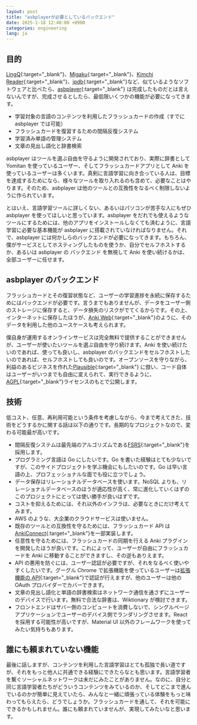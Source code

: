 ```yaml
---
layout: post
title: "asbplayerが必要としているバックエンド"
date: 2025-1-18 12:40:00 +0900
categories: engineering
lang: ja
---
```


## 目的

[LingQ](https://www.lingq.com/){:target="\_blank"}、[Migaku](https://migaku.com/){:target="\_blank"}、[Kimchi Reader](https://kimchi-reader.app/){:target="\_blank"}、[jpdb](https://jpdb.io/){:target="\_blank"}など、似ているようなソフトウェアと比べたら、[asbplayer](https://github.com/killergerbah/asbplayer){:target="\_blank"} は完成したものだとは言えないんですが、完成させるとしたら、最低限いくつかの機能が必要になってきます。

- 学習対象の言語のコンテンツを利用したフラッシュカードの作成（すでに asbplayer では可能）
- フラッシュカードを復習するための間隔反復システム
- 学習済み単語の管理システム
- 文章の見出し語化と辞書検索

asbplayer はツールを選ぶ自由を守るように開発されており、実際に辞書として Yomitan を使っているユーザー、そしてフラッシュカードアプリとして Anki を使っているユーザーは多くいます。真剣に言語学習に向き合っている人は、目標を達成するためになら、様々なツールを取り入れるのも含めて、必要なことはやります。そのため、asbplayer は他のツールとの互換性をなるべく制限しないように作られています。

とはいえ、言語学習ツールに詳しくない、あるいはパソコンが苦手な人にもぜひ asbplayer を使ってほしいと思っています。asbplayer をだれでも使えるようなツールにするためには、他のアプリをインストールしなくても済むように、言語学習に必要な基本機能が asbplayer に搭載されていなければなりません。それで、asbplayer には何かしらのバックエンドが必要になってきます。もちろん、僕がサービスとしてホスティングしたものを使うか、自分でセルフホストするか、あるいは asbplayer の バックエンド を無視して Anki を使い続けるかは、全部ユーザーに任せます。

## asbplayer のバックエンド

フラッシュカードとその復習状態など、ユーザーの学習進捗を永続に保存するためにはバックエンドが必要です。言うまでもありませんが、データをユーザー側のストレージに保存すると、データ損失のリスクがでてくるからです。その上、インターネットに保存したほうが、[Anki Web](https://ankiweb.net/about){:target="\_blank"}のように、そのデータを利用した他のユースケースも考えられます。

僕自身が運用するオンラインサービスは完全無料で提供することができませんが、ユーザーが使いたいツールを選ぶ自由を守り続けます。Anki を使い続けたいのであれば、使っても良いし、asbplayer のバックエンドをセルフホストしたいのであれば、セルフホストしても良いのです。オープンソースを守りながら、利益のあるビジネスを作れた[Plausible](https://plausible.io/blog/open-source-licenses){:target="\_blank"} に倣い、コード自体はユーザーがいつまでも自由に変えられて、実行できるように、[AGPL](https://www.gnu.org/licenses/agpl-3.0.html){:target="\_blank"}ライセンスのもとで公開します。

## 技術

低コスト、任意、再利用可能という条件を考慮しながら、今まで考えてきた、技術をどうするかに関する話は以下の通りです。長期的なプロジェクトなので、変わる可能最が高いです。

- 間隔反復システムは最先端のアルゴリズムである[FSRS](https://github.com/open-spaced-repetition){:target="\_blank"}を採用します。
- プログラミング言語は Go にしたいです。Go を書いた経験はとても少ないですが、このサイドプロジェクトを学ぶ機会にもしたいのです。Go は早い言語の上、プロフェッショナルな面でも役に立つでしょう。
- データ保存はリレーショナルデータベースを使います。NoSQL よりも、リレーショナルデータベースのほうが適応性が高く、常に進化していくはずのこのプロジェクトにとっては使い勝手が良いはずです。
- コストを抑えるためには、それ以外のインフラは、必要なときにだけ考えてみます。
- AWS のような、大企業のクラウドサービスは使いません。
- 既存のツールとの互換性を守るためには、フラッシュカード API は[AnkiConnect](https://git.foosoft.net/alex/anki-connect){:target="\_blank"}を一部実装します。
- 任意性を守るためには、フラッシュカードの同期を行える Anki プラグインを開発したほうが良いです。これによって、ユーザーが自由にフラッシュカードを Anki に移動することができますし、その逆もありえます。
- API の悪用を防ぐには、ユーザー認証が必要ですが、それをなるべく使いやすくしたいです。グーグル Chrome で拡張機能を使っているユーザーは[拡張機能の API](https://developer.chrome.com/docs/extensions/how-to/integrate/oauth){:target="\_blank"}で認証が行えますが、他のユーザーは他の OAuth プロバイダーでカバーできます。
- 文章の見出し語化と単語の辞書検索はネットワーク通信を通さずにユーザーのデバイスで行います。無料で合法な辞書は、Wiktionary が検討できます。
- フロントエンドはサバー側のコンピュートを消費しないで、シングルページアプリケーションでユーザーのデバイス側でランダリングさせます。React を採用する可能性が高いですが、Material UI 以外のフレームワークを使ってみたい気持ちもあります。

## 誰にも頼まれていない機能

最後に話しますが、コンテンツを利用した言語学習はとても孤独で長い道ですが、それをもっと他人に共通できる経験にできたらなとも思います。言語学習者を繋ぐソーシャルネットワークは未だにみたことがありません。なのに、自分と同じ言語学習者たちがどういうコンテンツをみているのか、そしてどこまで進んでいるのかが簡単に見えていたら、みんなと一緒に頑張っている体験をもっと味わってもらえたら、どうでしょうか。フラッシュカードを通して、それを可能にできるかもしれません。誰にも頼まれていませんが、実現してみたいなと思います。
